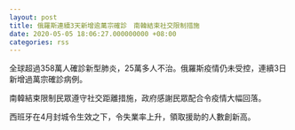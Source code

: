 ```yaml
---
layout: post
title: 俄羅斯連續3天新增逾萬宗確診　南韓結束社交限制措施
date: 2020-05-05 18:06:27.000000000 +08:00
categories: rss
---
```


全球超過358萬人確診新型肺炎，25萬多人不治。俄羅斯疫情仍未受控，連續3日新增過萬宗確診病例。

南韓結束限制民眾遵守社交距離措施，政府感謝民眾配合令疫情大幅回落。

西班牙在4月封城令生效之下，令失業率上升，領取援助的人數創新高。
